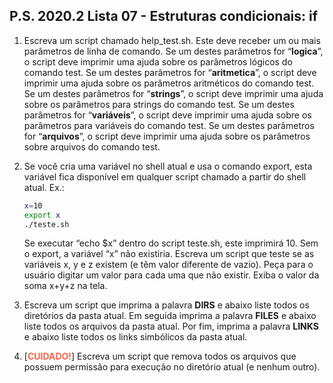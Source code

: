 ## P.S. 2020.2 Lista 07 - Estruturas condicionais: if

1. Escreva um script chamado help_test.sh. Este deve receber um ou mais parâmetros de linha de comando. Se um destes parâmetros for “**logica**”, o script deve imprimir uma ajuda sobre os parâmetros lógicos do comando test. Se um destes parâmetros for “**aritmetica**”, o script deve imprimir uma ajuda sobre os parâmetros aritméticos do comando test. Se um destes parâmetros for “**strings**”, o script deve imprimir uma ajuda sobre os parâmetros para strings do comando test. Se um destes parâmetros for “**variáveis**”, o script deve imprimir uma ajuda sobre os parâmetros para variáveis do comando test. Se um destes parâmetros for “**arquivos**”, o script deve imprimir uma ajuda sobre os parâmetros sobre arquivos do comando test.


2. Se você cria uma variável no shell atual e usa o comando export, esta variável fica disponível em qualquer script chamado a partir do shell atual. Ex.:

    ```sh
    x=10
    export x
    ./teste.sh
    ```

   Se executar “echo $x” dentro do script teste.sh, este imprimirá 10. Sem o export, a variável “x” não existiria. Escreva um script que teste se as variáveis x, y e z existem (e têm valor diferente de vazio). Peça para o usuário digitar um valor para cada uma que não existir. Exiba o valor da soma x+y+z na tela.


3. Escreva um script que imprima a palavra **DIRS** e abaixo liste todos os diretórios da pasta atual. Em seguida imprima a palavra **FILES** e abaixo liste todos os arquivos da pasta atual. Por fim, imprima a palavra **LINKS** e abaixo liste todos os links simbólicos da pasta atual.


4. [<b style="color:Tomato">CUIDADO!</b>]  Escreva um script que remova todos os arquivos que possuem permissão para execução no diretório atual (e nenhum outro).
